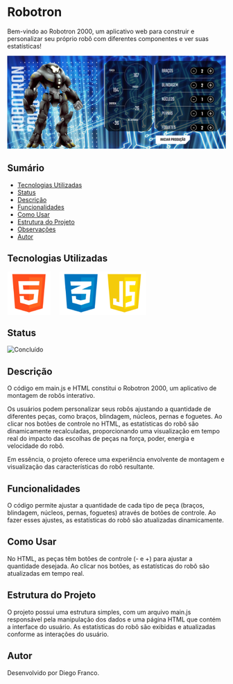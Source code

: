 # Robotron

Bem-vindo ao Robotron 2000, um aplicativo web para construir e personalizar seu próprio robô com diferentes componentes e ver suas estatísticas!

<div align="center">
  <img src="img/project.png" alt="Imagem do Projeto" width="800">
</div>

## Sumário

- [Tecnologias Utilizadas](#tecnologias-utilizadas)
- [Status](#status)
- [Descrição](#descrição)
- [Funcionalidades](#funcionalidades)
- [Como Usar](#como-usar)
- [Estrutura do Projeto](#estrutura-do-projeto)
- [Observações](#Observações)
- [Autor](#autor)

## Tecnologias Utilizadas

<div style="display: flex; flex-direction: row;">
  <div style="margin-right: 20px; display: flex; justify-content: flex-start;">
    <img src="img/html.png" alt="Logo HTML" width="100"/>
  </div>
  <div style="display: flex; justify-content: flex-center;">
    <img src="img/css.png" alt="Logo CSS" width="100"/>
  </div>
  <div style="display: flex; justify-content: flex-end;">
    <img src="img/js.png" alt="Logo CSS" width="100"/>
  </div>
</div>

## Status

<!-- ![Em Desenvolvimento](http://img.shields.io/static/v1?label=STATUS&message=EM%20DESENVOLVIMENTO&color=RED&style=for-the-badge) -->

![Concluído](http://img.shields.io/static/v1?label=STATUS&message=CONCLUIDO&color=GREEN&style=for-the-badge)

## Descrição

O código em main.js e HTML constitui o Robotron 2000, um aplicativo de montagem de robôs interativo. 

Os usuários podem personalizar seus robôs ajustando a quantidade de diferentes peças, como braços, blindagem, núcleos, pernas e foguetes. Ao clicar nos botões de controle no HTML, as estatísticas do robô são dinamicamente recalculadas, proporcionando uma visualização em tempo real do impacto das escolhas de peças na força, poder, energia e velocidade do robô. 

Em essência, o projeto oferece uma experiência envolvente de montagem e visualização das características do robô resultante.

## Funcionalidades

O código permite ajustar a quantidade de cada tipo de peça (braços, blindagem, núcleos, pernas, foguetes) através de botões de controle. Ao fazer esses ajustes, as estatísticas do robô são atualizadas dinamicamente.

## Como Usar

No HTML, as peças têm botões de controle (- e +) para ajustar a quantidade desejada. Ao clicar nos botões, as estatísticas do robô são atualizadas em tempo real.

## Estrutura do Projeto

O projeto possui uma estrutura simples, com um arquivo main.js responsável pela manipulação dos dados e uma página HTML que contém a interface do usuário. As estatísticas do robô são exibidas e atualizadas conforme as interações do usuário.

## Autor

Desenvolvido por Diego Franco.
